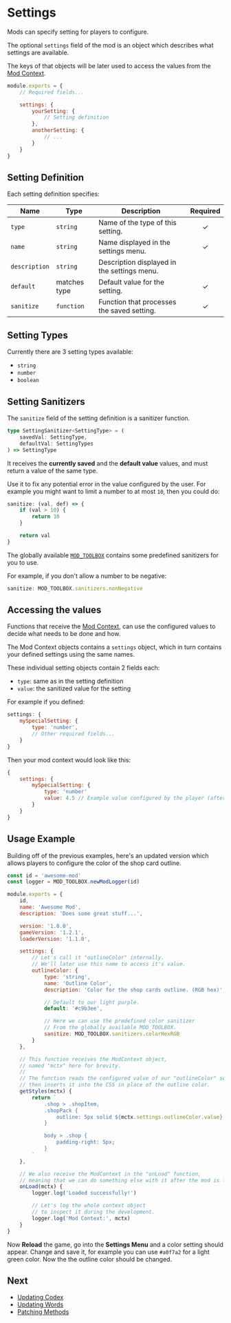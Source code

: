 # Settings

Mods can specify setting for players to configure.

The optional `settings` field of the mod is an object which describes what
settings are available.

The keys of that objects will be later used to access the values from the
[Mod Context](./03-contexts.md#mod-context).

```js
module.exports = {
	// Required fields...

	settings: {
		yourSetting: {
			// Setting definition
		},
		anotherSetting: {
			// ...
		}
	}
}
```

## Setting Definition

Each setting definition specifies:

| Name          | Type         | Description                                 | Required |
| ------------- | ------------ | ------------------------------------------- | :------: |
| `type`        | `string`     | Name of the type of this setting.           |    ✓     |
| `name`        | `string`     | Name displayed in the settings menu.        |    ✓     |
| `description` | `string`     | Description displayed in the settings menu. |          |
| `default`     | matches type | Default value for the setting.              |    ✓     |
| `sanitize`    | `function`   | Function that processes the saved setting.  |    ✓     |

## Setting Types

Currently there are 3 setting types available:

- `string`
- `number`
- `boolean`

## Setting Sanitizers

The `sanitize` field of the setting definition is a sanitizer function.

```ts
type SettingSanitizer<SettingType> = (
	savedVal: SettingType,
	defaultVal: SettingTypes
) => SettingType
```

It receives the **currently saved** and the **default value** values, and must
return a value of the same type.

Use it to fix any potential error in the value configured by the user. For
example you might want to limit a number to at most `10`, then you could do:

```js
sanitize: (val, def) => {
	if (val > 10) {
		return 10
	}

	return val
}
```

The globally available [`MOD_TOOLBOX`](./01-what-are-mods.md#mod-toolbox)
contains some predefined sanitizers for you to use.

For example, if you don't allow a number to be negative:

```js
sanitize: MOD_TOOLBOX.sanitizers.nonNegative
```

## Accessing the values

Functions that receive the [Mod Context](./03-contexts.md#mod-context), can use
the configured values to decide what needs to be done and how.

The Mod Context objects contains a `settings` object, which in turn contains
your defined settings using the same names.

These individual setting objects contain 2 fields each:

- `type`: same as in the setting definition
- `value`: the sanitized value for the setting

For example if you defined:

```js
settings: {
	mySpecialSetting: {
		type: 'number',
		// Other required fields...
	}
}
```

Then your mod context would look like this:

```js
{
	settings: {
		mySpecialSetting: {
			type: 'number'
			value: 4.5 // Example value configured by the player (after sanitization)
		}
	}
}
```

## Usage Example

Building off of the previous examples, here's an updated version which allows
players to configure the color of the shop card outline.

```js
const id = 'awesome-mod'
const logger = MOD_TOOLBOX.newModLogger(id)

module.exports = {
	id,
	name: 'Awesome Mod',
	description: 'Does some great stuff...',

	version: '1.0.0',
	gameVersion: '1.2.1',
	loaderVersion: '1.1.0',

	settings: {
		// Let's call it "outlineColor" internally.
		// We'll later use this name to access it's value.
		outlineColor: {
			type: 'string',
			name: 'Outline Color',
			description: 'Color for the shop cards outline. (RGB hex)',

			// Default to our light purple.
			default: '#c9b3ee',

			// Here we can use the predefined color sanitizer
			// From the globally available MOD_TOOLBOX.
			sanitize: MOD_TOOLBOX.sanitizers.colorHexRGB
		}
	},

	// This function receives the ModContext object,
	// named "mctx" here for brevity.
	//
	// The function reads the configured value of our "outlineColor" setting
	// then inserts it into the CSS in place of the outline color.
	getStyles(mctx) {
		return `
			.shop > .shopItem,
			.shopPack {
				outline: 5px solid ${mctx.settings.outlineColor.value};
			}

			body > .shop {
				padding-right: 5px;
			}
		`
	},

	// We also receive the ModContext in the "onLoad" function,
	// meaning that we can do something else with it after the mod is loaded.
	onLoad(mctx) {
		logger.log('Loaded successfully!')

		// Let's log the whole context object
		// to inspect it during the development.
		logger.log('Mod Context:', mctx)
	}
}
```

Now **Reload** the game, go into the **Settings Menu** and a color setting
should appear. Change and save it, for example you can use `#a0f7a2` for a light
green color. Now the the outline color should be changed.

## Next

- [Updating Codex](./05-updating-codex.md)
- [Updating Words](./06-updating-words.md)
- [Patching Methods](./07-patching-methods.md)
